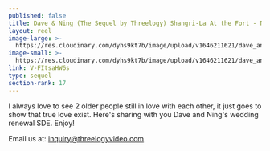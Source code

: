 ```yaml
---
published: false
title: Dave & Ning (The Sequel by Threelogy) Shangri-La At the Fort - November 2017
layout: reel
image-large: >-
  https://res.cloudinary.com/dyhs9kt7b/image/upload/v1646211621/dave_and_ning.jpg
image-small: >-
  https://res.cloudinary.com/dyhs9kt7b/image/upload/v1646211621/dave_and_ning.jpg
link: V-FItsaHW6s
type: sequel
section-rank: 17
---
```

I always love to see 2 older people still in love with each other, it just goes to show that true love exist. Here's sharing with you Dave and Ning's wedding renewal SDE. Enjoy! 

Email us at: inquiry@threelogyvideo.com
